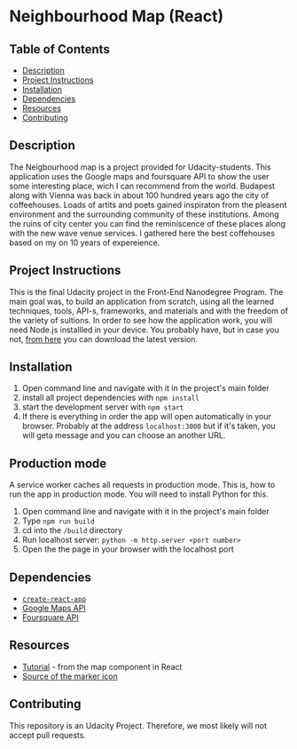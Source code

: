# Neighbourhood Map (React)

## Table of Contents

* [Description](#description)
* [Project Instructions](#project-instructions)
* [Installation](#installation)
* [Dependencies](#dependencies)
* [Resources](#resources)
* [Contributing](#contributing)

## Description

The Neigbourhood map is a project provided for Udacity-students. This application uses the Google maps and foursquare API to show the user some interesting place, wich I can recommend from the world. 
Budapest along with Vienna was back in about 100 hundred years ago the city of coffeehouses. Loads of artits and poets gained inspiraton from the pleasent environment and the surrounding community of these institutions.
Among the ruins of city center you can find the reminiscence of these places along with the new wave venue services. I gathered here the best coffehouses based on my on 10 years of expereience.  

## Project Instructions

This is the final Udacity project in the Front-End Nanodegree Program. The main goal was, to build an application from scratch, using all the learned techniques, tools, API-s,  frameworks, and materials and with the freedom of the variety of sultions. In order to see how the application work, you will need Node.js installled in your device. You probably have, but in case you not, [from here](https://nodejs.org/en/) you can download the latest version. 

## Installation

1. Open command line and navigate with it in the project's main folder
2. install all project dependencies with `npm install`
3. start the development server with `npm start`
4. If there is everything in order the app will open automatically in your browser. Probably at the address `localhost:3000` but if it's taken, you will geta message and you can choose an another URL.

## Production mode

A service worker caches all requests in production mode. This is, how to run the app in production mode. You will need to install Python for this. 
1. Open command line and navigate with it in the project's main folder
2. Type `npm run build`
3. cd into the `/build` directory
4. Run localhost server: `python -m http.server <port number>`
5. Open the the page in your browser with the localhost port

## Dependencies

* [`create-react-app`](https://github.com/facebookincubator/create-react-app)
* [Google Maps API](https://developers.google.com/maps/documentation/)
* [Foursquare API](https://github.com/facebook/create-react-app/issues/2396)

## Resources
- [Tutorial](https://itnext.io/google-maps-react-makes-adding-google-maps-api-to-a-react-app-a-breeze-effb7b89e54) - from the map component in React
- [Source of the marker icon](https://all-free-download.com/free-vector/download/coffee-cup-icon-clip-art_9614.html)

## Contributing

This repository is an Udacity Project. Therefore, we most likely will not accept pull requests.
